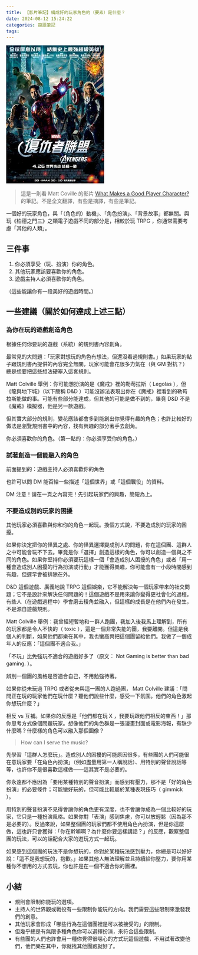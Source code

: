 ```yaml
---
title: 【影片筆記】構成好的玩家角色的（要素）是什麼？
date: 2024-08-12 15:24:22
categories: 龍語筆記
tags:
---
```


![用復仇者聯盟的海報圖來當某一個重點的例子](/images/trpg/what-makes-a-good-player-character-avengers.jpg)

> 這是一則看 Matt Coville 的影片 [What Makes a Good Player Character?](https://www.youtube.com/watch?v=Sd3stb5fz8I) 的筆記。不是全文翻譯，有些是摘譯，有些是筆記。

一個好的玩家角色，與「（角色的）動機」、「角色扮演」、「背景故事」都無關。與玩《柏德之門三》之類電子遊戲不同的部分是，相較於玩 TRPG ，你通常需要考慮「其他的人類」。

## 三件事

1. 你必須享受（玩、扮演）你的角色。
2. 其他玩家應該要喜歡你的角色。
3. 遊戲主持人必須喜歡你的角色。

（這些能讓你有一段美好的遊戲時間。）

## 一些建議（關於如何達成上述三點）

### 為你在玩的遊戲創造角色

根據任何你要玩的遊戲（系統）的規則書內容創角。

最常見的大問題：「玩家對想玩的角色有想法，但還沒看過規則書。」如果玩家的點子跟規則書內提供的內容完全無關，玩家可能會花很多力氣在（與 GM 對抗？）總是想要把這些想法硬塞入這套規則。

Matt Colville 舉例：你可能想扮演的是《魔戒》裡的勒苟拉斯（ Legolas ），但《龍與地下城》（以下簡稱 D&D ）可能沒辦法表現出你在《魔戒》裡看到的勒苟拉斯能做的事。可能有些部分能達成，但其他的可能是做不到的，畢竟 D&D 不是《魔戒》模擬器，他是另一款遊戲。

但其實大部分的規則，變花應該都會多到能創出你覺得有趣的角色；也許比較好的做法是瀏覽規則書中的內容，找有興趣的部分著手去創角。

你必須喜歡你的角色。（第一點的：你必須享受你的角色。）

### 試著創造一個能融入的角色

前面提到的：遊戲主持人必須喜歡你的角色

也許可以問 DM 能否給一些描述「這個世界」或「這個戰役」的資料。

DM 注意！請在一頁之內寫完！先引起玩家們的興趣，簡短為上。

### 不要造成別的玩家的困擾

其他玩家必須喜歡與你和你的角色一起玩。換個方式說，不要造成別的玩家的困擾。

如果你決定把你的怪異之處、你的怪異選擇變成別人的問題，你在這個團、這群人之中可能會玩不下去。畢竟是你「選擇」創造這樣的角色，你可以創造一個與之不同的角色。如果你堅持你必須要玩這樣一個「會造成別人困擾的角色」或者「用一種會造成別人困擾的行為扮演或行動」才能獲得樂趣，你可能會有一小段時間感到有趣，但遲早會被排除在外。

D&D 這個遊戲、廣義地說 TRPG 這個娛樂，它不能解決每一個玩家帶來的社交問題；它不是設計來解決任何問題的！這個遊戲不是用來讓你變得更社會化的過程。有些人（在遊戲過程中）學會磨去稜角並融入，但這樣的成長是在他們內在發生，不是源自遊戲規則。

Matt Colville 舉例：我曾經短暫地和一群人跑團，我加入後我馬上理解到，所有的玩家都是令人不快的（ toxic ），這是一個非常失能的團，我要離開。但這是我個人的判斷，如果他們都樂在其中，我也蠻高興把這個團留給他們。我做了一個成年人的反應：「這個團不適合我。」

「不玩」比免強玩不適合的遊戲好多了（原文： Not Gaming is better than bad gaming. ）。

辨別一個團的風格是否適合自己，不用勉強待著。

如果你從未玩過 TRPG 或者從未與這一團的人跑過團， Matt Colville 建議：「問問正在玩的玩家他們在玩什麼？聽他們說些什麼，感受一下氛圍。他們的角色激起你想玩什麼？」

相反 vs 互補。如果你的反應是「他們都在玩 X ，我要玩跟他們相反的東西！」那你思考方式像個問題玩家。想像他們的角色群是一張漫畫封面或電影海報，有缺少什麼嗎？什麼樣的角色可以融入那個圖像？

> How can I serve the music?

先學習「這群人怎麼玩」。造成別人的困擾的可能原因很多，有些團的人們可能很在意玩家要「在角色內扮演」（例如盡量用第一人稱說話）、用特別的聲音說話等等，也許你不是很喜歡這樣做——這其實不是必要的。

你永遠都不應因為「要用某種特別的聲音扮演」而感到有壓力，那不是「好的角色扮演」的必要條件；可能蠻好玩的，但可能比較屬於某種表現技巧（ gimmick ）。

用特別的聲音扮演不見得會讓你的角色更有深度，也不會讓你成為一個比較好的玩家，它只是一種扮演風格。如果你對「表演」感到焦慮，你可以放輕鬆（因為那不是必要的）。反過來說，如果整個團的玩家們都不使用角色內扮演，但是你這麼做，這也許只會獲得：「你在幹嘛啊？為什麼你要這樣講話？」的反應，觀察整個團的玩法，可以的話配合大家的遊玩方式一起玩。

如果感到這個團的玩法不是你想玩的，你對於某種玩法感到壓力，你總是可以好好說：「這不是我想玩的，抱歉。」如果其他人無法理解並且持續給你壓力，要你用某種你不想用的方式去玩，你也許是在一個不適合你的團裡。

## 小結

- 規則會限制你能玩的選項。
- 主持人的世界觀或戰役有一些限制你能玩的方向。我們需要這些限制來激發我們的創意。
- 其他玩家會形成「哪些行為在這個團裡是可以被接受的」的限制。
- 但幾乎總是有無限多種角色你可以選擇扮演，來符合這些限制。
- 有些團的人們也許會用一種你覺得很噁心的方式玩這個遊戲，不用試著改變他們，他們樂在其中，你就找其他團跑就好了。

